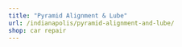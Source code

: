 ```yaml
---
title: "Pyramid Alignment & Lube"
url: /indianapolis/pyramid-alignment-and-lube/
shop: car repair
---
```

